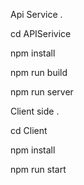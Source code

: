 Api Service . 

cd APISerivice 

npm install

npm run build

npm run server 



Client side . 

cd Client 

npm install

npm run start
